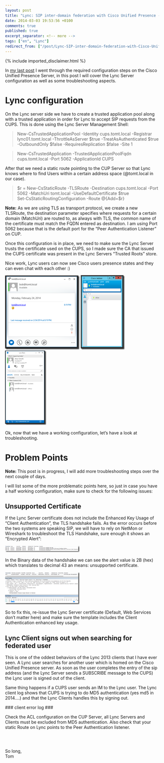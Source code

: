 ```yaml
---
layout: post
title: "Lync: SIP inter-domain federation with Cisco Unified Presence - 2"
date: 2014-03-03 19:53:56 +0100
comments: true
published: true
excerpt_separator: <!-- more -->
tags: ["en", "Lync"]
redirect_from: ["/post/Lync-SIP-inter-domain-federation-with-Cisco-Unified-Presence-2", "/post/lync-sip-inter-domain-federation-with-cisco-unified-presence-2"]
---
```

<!-- more -->
{% include imported_disclaimer.html %}
<p>In <a href="/post/Lync-SIP-inter-domain-federation-with-Cisco-Unified-Presence-1.aspx" target="_blank">my last post</a> I went through the required configuration steps on the Cisco Unified Presence Server, in this post I will cover the Lync Server configuration as well as some troubleshooting aspects.</p>  <h1>Lync configuration</h1>  <p>On the Lync server side we have to create a trusted application pool along with a trusted application in order for Lync to accept SIP requests from the CUPS. This is done using the Lync Server Management Shell:</p>  <blockquote>   <p>New-CsTrustedApplicationPool -Identity cups.tomt.local -Registrar lync01.tomt.local -ThrottleAsServer $true -TreatAsAuthenticated $true -OutboundOnly $false -RequiresReplication $false -Site 1 </p> </blockquote>  <blockquote>   <p>New-CsTrustedApplication -TrustedApplicationPoolFqdn cups.tomt.local -Port 5062 -ApplicationId CUPS</p> </blockquote>  <p>After that we need a static route pointing to the CUP Server so that Lync knows where to find Users within a certain address space (@tomt.local in our case).</p>  <blockquote>   <p>$r = New-CsStaticRoute -TLSRoute -Destination cups.tomt.local -Port 5062 -MatchUri tomt.local -UseDefaultCertificate $true      <br />Set-CsStaticRoutingConfiguration -Route @{Add=$r}</p> </blockquote>  <p><strong>Note:</strong> As we are using TLS as transport protocol, we create a new TLSRoute, the destination parameter specifies where requests for a certain domain (MatchUri) are routed to, as always with TLS, the common name of the certificate must match the FQDN entered as destination. I am using Port 5062 because that is the default port for the “Peer Authentication Listener” on CUP. </p>  <p>Once this configuration is in place, we need to make sure the Lync Server trusts the certificate used on the CUPS, so I made sure the CA that issued the CUPS certificate was present in the Lync Servers “Trusted Roots” store.</p>  <p>Nice work, Lync users can now see Cisco users presence states and they can even chat with each other :)</p>  <p><a href="/assets/image_625.png"><img title="image" style="border-left-width: 0px; border-right-width: 0px; border-bottom-width: 0px; display: inline; border-top-width: 0px" border="0" alt="image" src="/assets/image_thumb_623.png" width="244" height="243" /></a> <a href="/assets/image_626.png"><img title="image" style="border-left-width: 0px; border-right-width: 0px; border-bottom-width: 0px; display: inline; border-top-width: 0px" border="0" alt="image" src="/assets/image_thumb_624.png" width="144" height="244" /></a>&#160;<a href="/assets/image_627.png"><img title="image" style="border-left-width: 0px; border-right-width: 0px; border-bottom-width: 0px; display: inline; border-top-width: 0px" border="0" alt="image" src="/assets/image_thumb_625.png" width="135" height="244" /></a> </p>  <p>Ok, now that we have a working configuration, let’s have a look at troubleshooting.</p>  <h1>Problem Points</h1>  <p><strong>Note: </strong>This post is in progress, I will add more troubleshooting steps over the next couple of days.</p>  <p>I will list some of the more problematic points here, so just in case you have a half working configuration, make sure to check for the following issues:</p>  <h2>Unsupported Certificate</h2>  <p>If the Lync Server certificate does not include the Enhanced Key Usage of “Client Authentication”, the TLS handshake fails. As the error occurs before the two systems are speaking SIP, we will have to rely on NetMon or Wireshark to troubleshoot the TLS Handshake, sure enough it shows an “Encrypted Alert”:</p>  <p><a href="/assets/image_628.png"><img title="image" style="border-left-width: 0px; border-right-width: 0px; border-bottom-width: 0px; display: inline; border-top-width: 0px" border="0" alt="image" src="/assets/image_thumb_626.png" width="244" height="22" /></a>&#160; </p>  <p>In the Binary data of the handshake we can see the alert value is 2B (hex) which translates to decimal 43 an means: unsupported certificate.</p>  <p><a href="/assets/image_629.png"><img title="image" style="border-left-width: 0px; border-right-width: 0px; border-bottom-width: 0px; display: inline; border-top-width: 0px" border="0" alt="image" src="/assets/image_thumb_627.png" width="244" height="106" /></a> </p>  <p>So to fix this, re-issue the Lync Server certificate (Default, Web Services don’t matter here) and make sure the template includes the Client Authentication enhanced key usage.</p>  <h2>Lync Client signs out when searching for federated user</h2>  <p>This is one of the oddest behaviors of the Lync 2013 clients that I have ever seen. A Lync user searches for another user which is homed on the Cisco Unified Presence server. As soon as the user completes the entry of the sip address (and the Lync Server sends a SUBSCRIBE message to the CUPS) the Lync user is signed out of the client.</p>  <p>Same thing happens if a CUPS user sends an IM to the Lync user. The Lync client log shows that CUPS is trying to do MD5 authentication (yes md5 in 2014….) and that the Lync Clients handles this by signing out.</p>  <p>### client error log ###</p>  <p>Check the ACL configuration on the CUP Server, all Lync Servers and Clients must be excluded from MD5 authentication. Also check that your static Route on Lync points to the Peer Authentication listener.</p>  <p>&#160;</p>  <h2></h2>  <p>So long,    <br />Tom</p>
